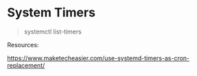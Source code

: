 # System Timers

> systemctl list-timers

Resources:

https://www.maketecheasier.com/use-systemd-timers-as-cron-replacement/